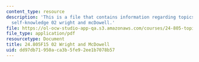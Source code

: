 ```yaml
---
content_type: resource
description: 'This is a file that contains information regarding topics in epistemology:
  self-knowledge 02 wright and mcDowell.'
file: https://ol-ocw-studio-app-qa.s3.amazonaws.com/courses/24-805-topics-in-epistemology-self-knowledge-fall-2015/dd97db71950aca3b5fe92ee1b7078b57_MIT24_805F15_02Wright.pdf
file_type: application/pdf
resourcetype: Document
title: 24.805F15 02 Wright and McDowell
uid: dd97db71-950a-ca3b-5fe9-2ee1b7078b57
---
```

